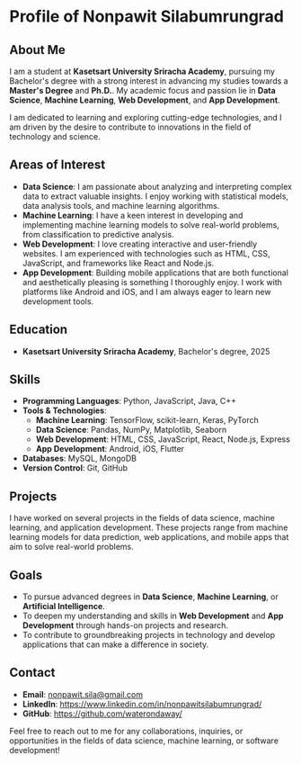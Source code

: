 # Profile of Nonpawit Silabumrungrad

## About Me
I am a student at **Kasetsart University Sriracha Academy**, pursuing my Bachelor's degree with a strong interest in advancing my studies towards a **Master's Degree** and **Ph.D.**. My academic focus and passion lie in **Data Science**, **Machine Learning**, **Web Development**, and **App Development**. 

I am dedicated to learning and exploring cutting-edge technologies, and I am driven by the desire to contribute to innovations in the field of technology and science.

## Areas of Interest
- **Data Science**: I am passionate about analyzing and interpreting complex data to extract valuable insights. I enjoy working with statistical models, data analysis tools, and machine learning algorithms.
- **Machine Learning**: I have a keen interest in developing and implementing machine learning models to solve real-world problems, from classification to predictive analysis.
- **Web Development**: I love creating interactive and user-friendly websites. I am experienced with technologies such as HTML, CSS, JavaScript, and frameworks like React and Node.js.
- **App Development**: Building mobile applications that are both functional and aesthetically pleasing is something I thoroughly enjoy. I work with platforms like Android and iOS, and I am always eager to learn new development tools.

## Education
- **Kasetsart University Sriracha Academy**, Bachelor's degree, 2025

## Skills
- **Programming Languages**: Python, JavaScript, Java, C++
- **Tools & Technologies**:
  - **Machine Learning**: TensorFlow, scikit-learn, Keras, PyTorch
  - **Data Science**: Pandas, NumPy, Matplotlib, Seaborn
  - **Web Development**: HTML, CSS, JavaScript, React, Node.js, Express
  - **App Development**: Android, iOS, Flutter
- **Databases**: MySQL, MongoDB
- **Version Control**: Git, GitHub

## Projects
I have worked on several projects in the fields of data science, machine learning, and application development. These projects range from machine learning models for data prediction, web applications, and mobile apps that aim to solve real-world problems.

## Goals
- To pursue advanced degrees in **Data Science**, **Machine Learning**, or **Artificial Intelligence**.
- To deepen my understanding and skills in **Web Development** and **App Development** through hands-on projects and research.
- To contribute to groundbreaking projects in technology and develop applications that can make a difference in society.

## Contact
- **Email**: nonpawit.sila@gmail.com
- **LinkedIn**: https://www.linkedin.com/in/nonpawitsilabumrungrad/
- **GitHub**: https://github.com/waterondaway/

Feel free to reach out to me for any collaborations, inquiries, or opportunities in the fields of data science, machine learning, or software development!


<!---
waterondaway/waterondaway is a ✨ special ✨ repository because its `README.md` (this file) appears on your GitHub profile.
You can click the Preview link to take a look at your changes.
--->
